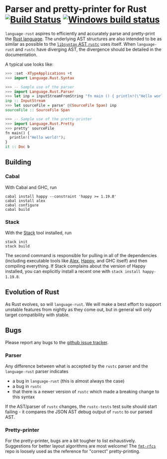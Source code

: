 # Parser and pretty-printer for Rust [![Build Status][4]][5] [![Windows build status][7]][8]

`language-rust` aspires to efficiently and accurately parse and pretty-print the [Rust language][0].
The underlying AST structures are also intended to be as similar as possible to the [`libsyntax` AST
`rustc`][10] uses itself. When `language-rust` and `rustc` have diverging AST, the divergence should
be detailed in the documentation.

A typical use looks like:

```haskell
>>> :set -XTypeApplications +t
>>> import Language.Rust.Syntax

>>> -- Sample use of the parser
>>> import Language.Rust.Parser
>>> let inp = inputStreamFromString "fn main () { println!(\"Hello world!\"); }"
inp :: InputStream
>>> let sourceFile = parse' @(SourceFile Span) inp
sourceFile :: SourceFile Span

>>> -- Sample use of the pretty-printer
>>> import Language.Rust.Pretty
>>> pretty' sourceFile
fn main() {
  println!("Hello world!");
}
it :: Doc b
```

## Building

### Cabal

With Cabal and GHC, run

    cabal install happy --constraint 'happy >= 1.19.8'
    cabal install alex
    cabal configure
    cabal build

### Stack

With the [Stack][1] tool installed, run

    stack init
    stack build

The second command is responsible for pulling in all of the dependencies (including executable
tools like [Alex][2], [Happy][3], and GHC itself) and then compiling everything. If Stack complains
about the version of Happy installed, you can explicitly install a recent one with `stack install
happy-1.19.8`.

## Evolution of Rust

As Rust evolves, so will `language-rust`. We will make a best effort to support unstable features
from nightly as they come out, but in general will only target compatibility with stable.

## Bugs

Please report any bugs to the [github issue tracker][9].

### Parser

Any difference between what is accepted by the `rustc` parser and the `language-rust` parser
indicates

  * a bug in `language-rust` (this is almost always the case)
  * a bug in `rustc`
  * that there is a newer version of `rustc` which made a breaking change to this syntax

If the AST/parser of `rustc` changes, the `rustc-tests` test suite should start failing - it
compares the JSON AST debug output of `rustc` to our parsed AST.

### Pretty-printer

For the pretty-printer, bugs are a bit tougher to list exhaustively. Suggestions for better layout
algorithms are most welcome! The [`fmt-rfcs`][6] repo is loosely used as the reference for "correct"
pretty-printing.

[0]: https://www.rust-lang.org/en-US/
[1]: https://docs.haskellstack.org/en/stable/README/
[2]: https://hackage.haskell.org/package/alex
[3]: https://hackage.haskell.org/package/happy
[4]: https://travis-ci.org/harpocrates/language-rust.svg?branch=master
[5]: https://travis-ci.org/harpocrates/language-rust
[6]: https://github.com/rust-lang-nursery/fmt-rfcs
[7]: https://ci.appveyor.com/api/projects/status/um8dxklqmubvn091/branch/master?svg=true
[8]: https://ci.appveyor.com/project/harpocrates/language-rust/branch/master
[9]: https://github.com/harpocrates/language-rust/issues
[10]: https://github.com/rust-lang/rust/blob/master/src/libsyntax/ast.rs
